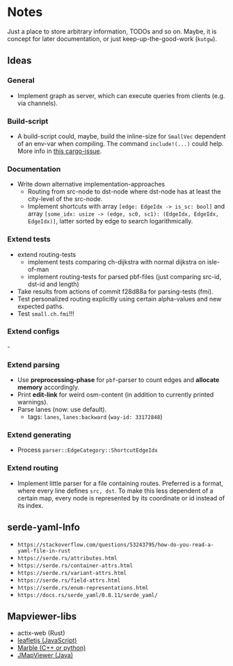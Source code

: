 # Notes

Just a place to store arbitrary information, TODOs and so on.
Maybe, it is concept for later documentation, or just keep-up-the-good-work (`kutgw`).


## Ideas

### General

- Implement graph as server, which can execute queries from clients (e.g. via channels).


### Build-script

- A build-script could, maybe, build the inline-size for `SmallVec` dependent of an env-var when compiling.
  The command `include!(...)` could help.
  More info in [this cargo-issue][github/rust-lang/cargo/issues/5624].


### Documentation

- Write down alternative implementation-approaches
  - Routing from src-node to dst-node where dst-node has at least the city-level of the src-node.
  - Implement shortcuts with array `[edge: EdgeIdx -> is_sc: bool]` and array `[some_idx: usize -> (edge, sc0, sc1): (EdgeIdx, EdgeIdx, EdgeIdx)]`, latter sorted by edge to search logarithmically.


### Extend tests

- extend routing-tests
  - implement tests comparing ch-dijkstra with normal dijkstra on isle-of-man
  - implement routing-tests for parsed pbf-files (just comparing src-id, dst-id and length)
- Take results from actions of commit f28d88a for parsing-tests (fmi).
- Test personalized routing explicitly using certain alpha-values and new expected paths.
- Test `small.ch.fmi`!!!


### Extend configs

\-


### Extend parsing

- Use __preprocessing-phase__ for `pbf`-parser to count edges and __allocate memory__ accordingly.
- Print __edit-link__ for weird osm-content (in addition to currently printed warnings).
- Parse lanes (now: use default).
  - tags: `lanes`, `lanes:backward` (`way-id: 33172848`)


### Extend generating

- Process `parser::EdgeCategory::ShortcutEdgeIdx`


### Extend routing

- Implement little parser for a file containing routes.
  Preferred is a format, where every line defines `src, dst`.
  To make this less dependent of a certain map, every node is represented by its coordinate or id instead of its index.


## serde-yaml-Info

- `https://stackoverflow.com/questions/53243795/how-do-you-read-a-yaml-file-in-rust`
- `https://serde.rs/attributes.html`
- `https://serde.rs/container-attrs.html`
- `https://serde.rs/variant-attrs.html`
- `https://serde.rs/field-attrs.html`
- `https://serde.rs/enum-representations.html`
- `https://docs.rs/serde_yaml/0.8.11/serde_yaml/`


## Mapviewer-libs

- actix-web (Rust)
- [leafletjs (JavaScript)][leafletjs]
- [Marble (C++ or python)][kde/marble]
- [JMapViewer (Java)][osm/wiki/jmapviewer]


[github/rust-lang/cargo/issues/5624]: https://github.com/rust-lang/cargo/issues/5624
[kde/marble]: http://api.kde.org/4.x-api/kdeedu-apidocs/marble/html/namespaceMarble.html
[leafletjs]: https://leafletjs.com/
[osm/wiki/jmapviewer]: https://wiki.openstreetmap.org/wiki/JMapViewer
